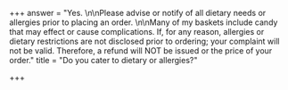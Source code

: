 +++
answer = "Yes. \n\nPlease advise or notify of all dietary needs or allergies prior to placing an order. \n\nMany of my baskets include candy that may effect or cause complications. If, for any reason, allergies or dietary restrictions are not disclosed prior to ordering; your complaint will not be valid. Therefore, a refund will NOT be issued or the price of your order."
title = "Do you cater to dietary or allergies?"

+++
